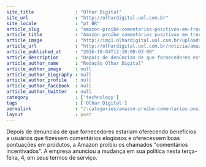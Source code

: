 ```yaml
---
site_title               : "Olhar Digital"
site_url                 : "http://olhardigital.uol.com.br"
site_locale              : "pt_BR"
article_slug             : "amazon-proibe-comentarios-positivos-em-troca-de-descontos"
article_title            : "Amazon proíbe comentários positivos em troca de descontos"
article_image            : "http://img1.olhardigital.uol.com.br/uploads/acervo_imagens/2016/05/20160531175250_660_420.jpg"
article_url              : "http://olhardigital.uol.com.br/noticia/amazon-proibe-comentarios-positivos-em-troca-de-descontos/62745"
article_published_at     : "2016-10-04T12:10:00-03:00"
article_description      : "Depois de denúncias de que fornecedores estariam oferecendo beneficios a usuários que fizessem comentários elogiosos e oferecessem boas pontuações em produtos, a Amazon proibiu os chamados 'comentários incentivados'. A empresa anunciou a mudança em sua política nesta terça-feira, 4, em seus termos de serviço."
article_author_name      : "Redação Olhar Digital"
article_author_image     : null
article_author_biography : null
article_author_profile   : null
article_author_facebook  : null
article_author_twitter   : null
category                 : ['technology']
tags                     : ['Olhar Digital']
permalink                : "/:categories/amazon-proibe-comentarios-positivos-em-troca-de-descontos/"
layout                   : post
---
```


Depois de denúncias de que fornecedores estariam oferecendo beneficios a usuários que fizessem comentários elogiosos e oferecessem boas pontuações em produtos, a Amazon proibiu os chamados "comentários incentivados". A empresa anunciou a mudança em sua política nesta terça-feira, 4, em seus termos de serviço.
